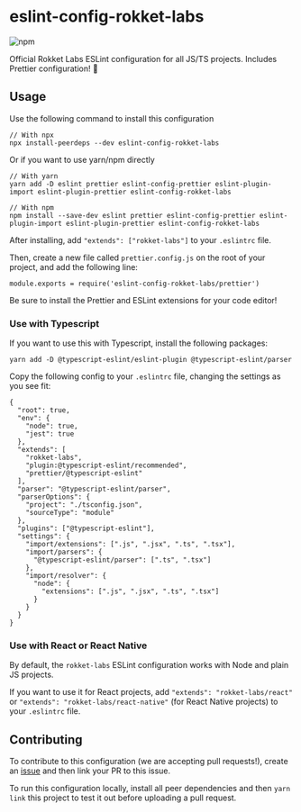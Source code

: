 # eslint-config-rokket-labs

![npm](https://img.shields.io/npm/v/eslint-config-rokket-labs)

Official Rokket Labs ESLint configuration for all JS/TS projects. Includes Prettier configuration! :rocket:

## Usage

Use the following command to install this configuration

```
// With npx
npx install-peerdeps --dev eslint-config-rokket-labs
```

Or if you want to use yarn/npm directly

```
// With yarn
yarn add -D eslint prettier eslint-config-prettier eslint-plugin-import eslint-plugin-prettier eslint-config-rokket-labs

// With npm
npm install --save-dev eslint prettier eslint-config-prettier eslint-plugin-import eslint-plugin-prettier eslint-config-rokket-labs
```

After installing, add `"extends": ["rokket-labs"]` to your `.eslintrc` file.

Then, create a new file called `prettier.config.js` on the root of your project, and add the following line:

```
module.exports = require('eslint-config-rokket-labs/prettier')
```

Be sure to install the Prettier and ESLint extensions for your code editor!

### Use with Typescript

If you want to use this with Typescript, install the following packages:

```
yarn add -D @typescript-eslint/eslint-plugin @typescript-eslint/parser
```

Copy the following config to your `.eslintrc` file, changing the settings as you see fit:

```
{
  "root": true,
  "env": {
    "node": true,
    "jest": true
  },
  "extends": [
    "rokket-labs",
    "plugin:@typescript-eslint/recommended",
    "prettier/@typescript-eslint"
  ],
  "parser": "@typescript-eslint/parser",
  "parserOptions": {
    "project": "./tsconfig.json",
    "sourceType": "module"
  },
  "plugins": ["@typescript-eslint"],
  "settings": {
    "import/extensions": [".js", ".jsx", ".ts", ".tsx"],
    "import/parsers": {
      "@typescript-eslint/parser": [".ts", ".tsx"]
    },
    "import/resolver": {
      "node": {
        "extensions": [".js", ".jsx", ".ts", ".tsx"]
      }
    }
  }
}
```

### Use with React or React Native

By default, the `rokket-labs` ESLint configuration works with Node and plain JS projects.

If you want to use it for React projects, add `"extends": "rokket-labs/react"` or `"extends": "rokket-labs/react-native"` (for React Native projects) to your `.eslintrc` file.

## Contributing

To contribute to this configuration (we are accepting pull requests!), create an [issue](https://github.com/rokket-labs/eslint-config-rokket-labs/issues) and then link your PR to this issue.

To run this configuration locally, install all peer dependencies and then `yarn link` this project to test it out before uploading a pull request.
